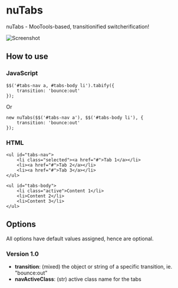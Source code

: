 nuTabs
======

nuTabs - MooTools-based, transitionified switcherification!

![Screenshot](http://nouincolor.com/forge/banners/nuTabs.png)

How to use
----------

### JavaScript	
	
	$$('#tabs-nav a, #tabs-body li').tabify({
		transition: 'bounce:out'
	});

Or
   
	new nuTabs($$('#tabs-nav a'), $$('#tabs-body li'), {
		transition: 'bounce:out'
	});
	
### HTML

	<ul id="tabs-nav">
		<li class="selected"><a href="#">Tab 1</a></li>
		<li><a href="#">Tab 2</a></li>
		<li><a href="#">Tab 3</a></li>
	</ul>

	<ul id="tabs-body">
		<li class="active">Content 1</li>
		<li>Content 2</li>
		<li>Content 3</li>
	</ul>

Options
-------

All options have default values assigned, hence are optional.

### Version 1.0

* **transition**: (mixed) the object or string of a specific transition, ie. "bounce:out"
* **navActiveClass**: (str) active class name for the tabs